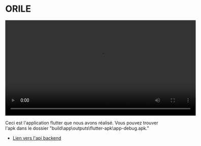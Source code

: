 # ORILE

<video src="demo.mp4" controls width="600"></video>


Ceci est l'application flutter que nous avons réalisé. Vous pouvez trouver l'apk dans le dossier "build\app\outputs\flutter-apk\app-debug.apk."








- [Lien vers l'api backend](http://ec2-3-8-117-75.eu-west-2.compute.amazonaws.com:8000/)
